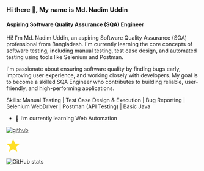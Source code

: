 ### Hi there 👋, My name is Md. Nadim Uddin
#### Aspiring Software Quality Assurance (SQA) Engineer
Hi! I'm Md. Nadim Uddin, an aspiring Software Quality Assurance (SQA) professional from Bangladesh. I'm currently learning the core concepts of software testing, including manual testing, test case design, and automated testing using tools like Selenium and Postman.

I'm passionate about ensuring software quality by finding bugs early, improving user experience, and working closely with developers. My goal is to become a skilled SQA Engineer who contributes to building reliable, user-friendly, and high-performing applications.

Skills: Manual Testing | Test Case Design & Execution | Bug Reporting | Selenium WebDriver | Postman (API Testing) | Basic Java

- 🌱 I’m currently learning Web Automation 


[<img src='https://cdn.jsdelivr.net/npm/simple-icons@3.0.1/icons/github.svg' alt='github' height='40'>](https://github.com/https://github.com/nadimuddiin)  

<a href='https://stars.github.com/'><img src='https://raw.githubusercontent.com/acervenky/animated-github-badges/master/assets/starbadge.gif' width='35' height='35'></a> 

![GitHub stats](https://github-readme-stats.vercel.app/api?username=https://github.com/nadimuddiin&show_icons=true)  

